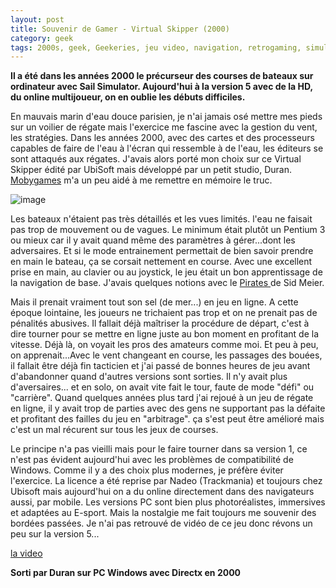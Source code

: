 ```yaml
---
layout: post
title: Souvenir de Gamer - Virtual Skipper (2000)
category: geek
tags: 2000s, geek, Geekeries, jeu video, navigation, retrogaming, simulation
---
```

**Il a été dans les années 2000 le précurseur des courses de bateaux sur ordinateur avec Sail Simulator.  Aujourd'hui à la version 5 avec de la HD, du online multijoueur, on en oublie les débuts difficiles.**

En mauvais marin d'eau douce parisien, je n'ai jamais osé mettre mes pieds sur un voilier de régate mais l'exercice me fascine avec la gestion du vent, les stratégies. Dans les années 2000, avec des cartes et des processeurs capables de faire de l'eau à l'écran qui ressemble à de l'eau, les éditeurs se sont attaqués aux régates. J'avais alors porté mon choix sur ce Virtual Skipper édité par UbiSoft mais développé par un petit studio, Duran. <a href="https://www.mobygames.com/game/virtual-skipper">Mobygames</a> m'a un peu aidé à me remettre en mémoire le truc.

![image](https://cheziceman.files.wordpress.com/2018/12/virtualskipper1.jpg)

Les bateaux n'étaient pas très détaillés et les vues limités. l'eau ne faisait pas trop de mouvement ou de vagues. Le minimum était plutôt un Pentium 3 ou mieux car il y avait quand même des paramètres à gérer...dont les adversaires. Et si le mode entrainement permettait de bien savoir prendre en main le bateau, ça se corsait nettement en course. Avec une excellent prise en main, au clavier ou au joystick, le jeu était un bon apprentissage de la navigation de base. J'avais quelques notions avec le <a href="https://cheziceman.wordpress.com/2018/03/08/souvenir-de-gamer-sid-meiers-pirates-1987/">Pirates </a>de Sid Meier. 

Mais il prenait vraiment tout son sel (de mer...) en jeu en ligne. A cette époque lointaine, les joueurs ne trichaient pas trop et on ne prenait pas de pénalités abusives. Il fallait déjà maîtriser la procédure de départ, c'est à dire tourner pour se mettre en ligne juste au bon moment en profitant de la vitesse. Déjà là, on voyait les pros des amateurs comme moi. Et peu à peu, on apprenait...Avec le vent changeant en course, les passages des bouées, il fallait être déjà fin tacticien et j'ai passé de bonnes heures de jeu avant d'abandonner quand d'autres versions sont sorties. Il n'y avait plus d'aversaires... et en solo, on avait vite fait le tour, faute de mode "défi" ou "carrière". Quand quelques années plus tard j'ai rejoué à un jeu de régate en ligne, il y avait trop de parties avec des gens ne supportant pas la défaite et profitant des failles du jeu en "arbitrage". ça s'est peut être amélioré mais c'est un mal récurent sur tous les jeux de courses. 

Le principe n'a pas vieilli mais pour le faire tourner dans sa version 1, ce n'est pas évident aujourd'hui avec les problèmes de compatibilité de Windows. Comme il y a des choix plus modernes, je préfère éviter l'exercice. La licence a été reprise par Nadeo (Trackmania) et toujours chez Ubisoft mais aujourd'hui on a du online directement dans des navigateurs aussi, par mobile. Les versions PC sont bien plus photoréalistes, immersives et adaptées au E-sport. Mais la nostalgie me fait toujours me souvenir des bordées passées. Je n'ai pas retrouvé de vidéo de ce jeu donc révons un peu sur la version 5...

[la video](https://www.youtube.com/watch?v=tw0usS7_pdw)

**Sorti par Duran sur PC Windows avec Directx en 2000**
